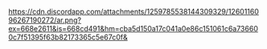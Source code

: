 https://cdn.discordapp.com/attachments/1259785538144309329/1260116096267190272/ar.png?ex=668e2611&is=668cd491&hm=cba5d150a17c041a0e86c151061c6a736600c7f51395f63b82173365c5e67c0f&
